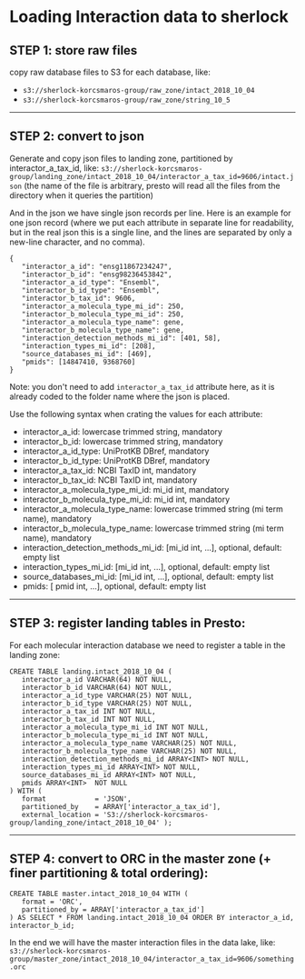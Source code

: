 # Loading Interaction data to sherlock


## STEP 1: store raw files
copy raw database files to S3 for each database, like:
- `s3://sherlock-korcsmaros-group/raw_zone/intact_2018_10_04`
- `s3://sherlock-korcsmaros-group/raw_zone/string_10_5`

---

## STEP 2: convert to json

Generate and copy json files to landing zone, partitioned by interactor_a_tax_id, like:
`s3://sherlock-korcsmaros-group/landing_zone/intact_2018_10_04/interactor_a_tax_id=9606/intact.json`
(the name of the file is arbitrary, presto will read all the files from the directory when it queries the partition)

And in the json we have single json records per line.
Here is an example for one json record (where we put each attribute in separate line for readability, but in the real json this is a single
line, and the lines are separated by only a new-line character, and no comma).

```
{
   "interactor_a_id": "ensg11867234247",
   "interactor_b_id": "ensg98236453842",
   "interactor_a_id_type": "Ensembl",
   "interactor_b_id_type": "Ensembl",
   "interactor_b_tax_id": 9606,
   "interactor_a_molecula_type_mi_id": 250,
   "interactor_b_molecula_type_mi_id": 250,
   "interactor_a_molecula_type_name": gene,
   "interactor_b_molecula_type_name": gene,
   "interaction_detection_methods_mi_id": [401, 58],
   "interaction_types_mi_id": [208],
   "source_databases_mi_id": [469],
   "pmids": [14847410, 9368760]
}
```

Note: you don't need to add `interactor_a_tax_id` attribute here, as it is already coded to the folder name where the json is placed.

Use the following syntax when crating the values for each attribute:
- interactor_a_id: lowercase trimmed string, mandatory
- interactor_b_id: lowercase trimmed string, mandatory
- interactor_a_id_type: UniProtKB DBref, mandatory
- interactor_b_id_type: UniProtKB DBref, mandatory
- interactor_a_tax_id: NCBI TaxID int, mandatory
- interactor_b_tax_id: NCBI TaxID int, mandatory
- interactor_a_molecula_type_mi_id: mi_id int, mandatory
- interactor_b_molecula_type_mi_id: mi_id int, mandatory
- interactor_a_molecula_type_name: lowercase trimmed string (mi term name), mandatory
- interactor_b_molecula_type_name: lowercase trimmed string (mi term name), mandatory
- interaction_detection_methods_mi_id: [mi_id int, ...], optional, default: empty list
- interaction_types_mi_id: [mi_id int, ...], optional, default: empty list
- source_databases_mi_id: [mi_id int, ...], optional, default: empty list
- pmids: [ pmid int, ...], optional, default: empty list


---

## STEP 3: register landing tables in Presto:

For each molecular interaction database we need to register a table in the landing zone:

```
CREATE TABLE landing.intact_2018_10_04 (
   interactor_a_id VARCHAR(64) NOT NULL,
   interactor_b_id VARCHAR(64) NOT NULL,
   interactor_a_id_type VARCHAR(25) NOT NULL,
   interactor_b_id_type VARCHAR(25) NOT NULL,
   interactor_a_tax_id INT NOT NULL,
   interactor_b_tax_id INT NOT NULL,
   interactor_a_molecula_type_mi_id INT NOT NULL,
   interactor_b_molecula_type_mi_id INT NOT NULL,
   interactor_a_molecula_type_name VARCHAR(25) NOT NULL,
   interactor_b_molecula_type_name VARCHAR(25) NOT NULL,
   interaction_detection_methods_mi_id ARRAY<INT> NOT NULL,
   interaction_types_mi_id ARRAY<INT> NOT NULL,
   source_databases_mi_id ARRAY<INT> NOT NULL,
   pmids ARRAY<INT>  NOT NULL
) WITH (
   format            = 'JSON',
   partitioned_by    = ARRAY['interactor_a_tax_id'],
   external_location = 'S3://sherlock-korcsmaros-group/landing_zone/intact_2018_10_04' );
```

---

## STEP 4: convert to ORC in the master zone (+ finer partitioning & total ordering):

```
CREATE TABLE master.intact_2018_10_04 WITH (
   format = 'ORC',
   partitioned_by = ARRAY['interactor_a_tax_id']
) AS SELECT * FROM landing.intact_2018_10_04 ORDER BY interactor_a_id, interactor_b_id;
```

In the end we will have the master interaction files in the data lake, like:
`s3://sherlock-korcsmaros-group/master_zone/intact_2018_10_04/interactor_a_tax_id=9606/something.orc`
